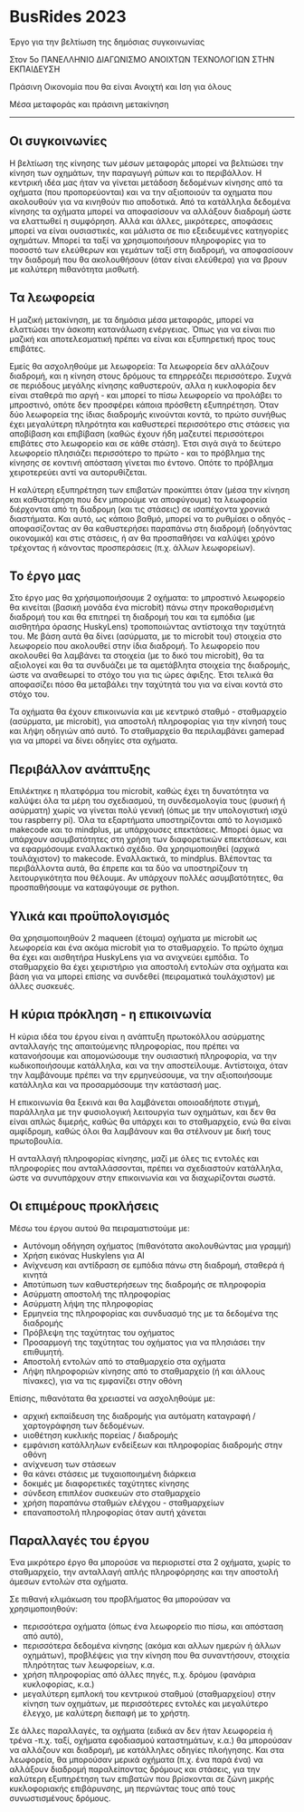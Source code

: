 # BusRides 2023

Έργο για την βελτίωση της δημόσιας συγκοινωνίας

Στον 5ο ΠΑΝΕΛΛΗΝΙΟ ΔΙΑΓΩΝΙΣΜΟ ΑΝΟΙΧΤΩΝ ΤΕΧΝΟΛΟΓΙΩΝ ΣΤΗΝ ΕΚΠΑΙΔΕΥΣΗ

Πράσινη Οικονομία που θα είναι Ανοιχτή και Ιση για όλους

Μέσα μεταφοράς και πράσινη μετακίνηση

---

## Οι συγκοινωνίες

Η βελτίωση της κίνησης των μέσων μεταφοράς μπορεί να βελτιώσει την κίνηση των οχημάτων, την παραγωγή ρύπων και το περιβάλλον.
Η κεντρική ιδέα μας ήταν να γίνεται μετάδοση δεδομένων κίνησης από τα οχήματα (που προπορεύονται) και να την αξιοποιούν τα οχηματα που ακολουθούν για να κινηθούν πιο αποδοτικά.
Από τα κατάλληλα δεδομένα κίνησης τα οχήματα μπορεί να αποφασίσουν να αλλάξουν διαδρομή ώστε να ελαττωθεί η συμφόρηση. Αλλά και άλλες, μικρότερες, αποφάσεις μπορεί να είναι ουσιαστικές, και μάλιστα σε πιο εξειδευμένες κατηγορίες οχημάτων.
Μπορεί τα ταξί να χρησιμοποιήσουν πληροφορίες για το ποσοστό των ελεύθερων και γεμάτων ταξί στη διαδρομή, να αποφασίσουν την διαδρομή που θα ακολουθήσουν (όταν είναι ελεύθερα) για να βρουν με καλύτερη πιθανότητα μισθωτή.

## Τα λεωφορεία

Η μαζική μετακίνηση, με τα δημόσια μέσα μεταφοράς, μπορεί να ελαττώσει την άσκοπη κατανάλωση ενέργειας.
Όπως για να είναι πιο μαζική και αποτελεσματική πρέπει να είναι και εξυπηρετική προς τους επιβάτες.

Εμείς θα ασχοληθούμε με λεωφορεία: Τα λεωφορεία δεν αλλάζουν διαδρομή, και η κίνηση στους δρόμους τα επηρρεάζει περισσότερο. Συχνά σε περιόδους μεγάλης κίνησης καθυστερούν, αλλα η κυκλοφορία δεν είναι σταθερά πιο αργή - και μπορεί το πίσω λεωφορείο να προλάβει το μπροστινό, οπότε δεν προσφέρει κάποια πρόσθετη εξυπηρέτηση. 
Όταν δύο λεωφορεία της ίδιας διαδρομής κινούνται κοντά, το πρώτο συνήθως έχει μεγαλύτερη πληρότητα και καθυστερεί περισσότερο στις στάσεις για αποβίβαση και επιβίβαση (καθώς έχουν ήδη μαζευτεί περισσότεροι επιβάτες στο λεωφορείο και σε κάθε στάση). Έτσι σιγά σιγά το δεύτερο λεωφορείο πλησιάζει περισσότερο το πρώτο - και το πρόβλημα της κίνησης σε κοντινή απόσταση γίνεται πιο έντονο. Οπότε το πρόβλημα χειροτερεύει αντί να αυτορυθίζεται.

Η καλύτερη εξυπηρέτηση των επιβατών προκύπτει όταν (μέσα την κίνηση και καθυστέρηση που δεν μπορούμε να αποφύγουμε) τα λεωφορεία διέρχονται από τη διαδρομη (και τις στάσεις) σε ισαπέχοντα χρονικά διαστήματα. Και αυτό, ως κάποιο βαθμό, μπορεί να το ρυθμίσει ο οδηγός - αποφασίζοντας αν θα καθυστερήσει παραπάνω στη διαδρομή (οδηγόντας οικονομικά) και στις στάσεις, ή αν θα προσπαθήσει να καλύψει χρόνο τρέχοντας ή κάνοντας προσπεράσεις (π.χ. άλλων λεωφορείων).

## Το έργο μας

Στο έργο μας θα χρήσιμοποιήσουμε 2 οχήματα: το μπροστινό λεωφορείο θα κινείται (βασική μονάδα ένα microbit) πάνω στην προκαθορισμένη διαδρομή του και θα επιτηρεί τη διαδρομή του και τα εμπόδια (με αισθητήρα όρασης HuskyLens) τροποποιώντας αντίστοιχα την ταχύτητά του. Με βάση αυτά θα δίνει (ασύρματα, με το microbit του) στοιχεία στο λεωφορείο που ακολουθεί στην ίδια διαδρομή.
Το λεωφορείο που ακολουθεί θα λαμβάνει τα στοιχεία (με το δικό του microbit), θα τα αξιολογεί και θα τα συνδυάζει με τα αμετάβλητα στοιχεία της διαδρομής, ώστε να αναθεωρεί το στόχο του για τις ώρες άφιξης.
Έτσι τελικά θα αποφασίζει πόσο θα μεταβάλει την ταχύτητά του για να είναι κοντά στο στόχο του.

Τα οχήματα θα έχουν επικοινωνία και με κεντρικό σταθμό - σταθμαρχείο (ασύρματα, με microbit),
για αποστολή πληροφορίας για την κίνησή τους και λήψη οδηγιών από αυτό.
Το σταθμαρχείο θα περιλαμβάνει gamepad για να μπορεί να δίνει οδηγίες στα οχήματα.

## Περιβάλλον ανάπτυξης

Επιλέκτηκε η πλατφόρμα του microbit, καθώς έχει τη δυνατότητα να καλύψει όλα τα μέρη του σχεδιασμού,
τη συνδεσμολογία τους (φυσική ή ασύρματη) χωρίς να γίνεται πολύ γενική (όπως με την υπολογιστική ισχύ του raspberry pi).
Όλα τα εξαρτήματα υποστηρίζονται από το λογισμικό makecode και το mindplus, με υπάρχουσες επεκτάσεις.
Μπορεί όμως να υπάρχουν ασυμβατότητες στη χρήση των διαφορετικών επεκτάσεων, και να εφαρμόσουμε εναλλακτικό σχέδιο.
Θα χρησιμοποιηθεί (αρχικά τουλάχιστον) το makecode. Εναλλακτικά, το mindplus.
Βλέποντας τα περιβάλλοντα αυτά, θα έπρεπε και τα δύο να υποστηρίζουν τη λειτουργικότητα που θέλουμε.
Αν υπάρχουν πολλές ασυμβατότητες, θα προσπαθήσουμε να καταφύγουμε σε python.

## Υλικά και προϋπολογισμός

Θα χρησιμοποιηθούν 2 maqueen (έτοιμα) οχήματα με microbit ως λεωφορεία
και ένα ακόμα microbit για το σταθμαρχείο.
Το πρώτο όχημα θα έχει και αισθητήρα HuskyLens για να ανιχνεύει εμπόδια.
Το σταθμαρχείο θα έχει χειριστήριο για αποστολή εντολών στα οχήματα
και βάση για να μπορεί επίσης να συνδεθεί (πειραματικά τουλάχιστον) με άλλες συσκευές.

## Η κύρια πρόκληση - η επικοινωνία

Η κύρια ιδέα του έργου είναι
η ανάπτυξη πρωτοκόλλου ασύρματης ανταλλαγής της απαιτούμενης πληροφορίας,
που πρέπει να κατανοήσουμε και απομονώσουμε την ουσιαστική πληροφορία,
να την κωδικοποιήσουμε κατάλληλα, και να την αποστείλουμε.
Αντίστοιχα, όταν την λαμβάνουμε πρέπει να την ερμηνεύσουμε,
να την αξιοποιήσουμε κατάλληλα
και να προσαρμόσουμε την κατάστασή μας.

Η επικοινωνία θα ξεκινά και θα λαμβάνεται οποιοαδήποτε στιγμή,
παράλληλα με την φυσιολογική λειτουργία των οχημάτων,
και δεν θα είναι απλώς διμερής, καθώς θα υπάρχει και το σταθμαρχείο,
ενώ θα είναι αμφίδρομη,
καθώς όλοι θα λαμβάνουν και θα στέλνουν με δική τους πρωτοβουλία.

Η ανταλλαγή πληροφορίας κίνησης,
μαζί με όλες τις εντολές και πληροφορίες που ανταλλάσσονται,
πρέπει να σχεδιαστούν κατάλληλα,
ώστε να συνυπάρχουν στην επικοινωνία
και να διαχωρίζονται σωστά.

## Οι επιμέρους προκλήσεις

Μέσω του έργου αυτού θα πειραματιστούμε με:

* Αυτόνομη οδήγηση οχήματος (πιθανότατα ακολουθώντας μια γραμμή)
* Χρήση εικόνας Huskylens για AI
* Ανίχνευση και αντίδραση σε εμπόδια πάνω στη διαδρομή, σταθερά ή κινητά
* Αποτύπωση των καθυστερήσεων της διαδρομής σε πληροφορία
* Ασύρματη αποστολή της πληροφορίας
* Ασύρματη λήψη της πληροφορίας
* Ερμηνεία της πληροφορίας και συνδυασμό της με τα δεδομένα της διαδρομής
* Πρόβλεψη της ταχύτητας του οχήματος
* Προσαρμογή της ταχύτητας του οχήματος για να πλησιάσει την επιθυμητή.
* Αποστολή εντολών από το σταθμαρχείο στα οχήματα
* Λήψη πληροφοριών κίνησης από το σταθμαρχείο (ή και άλλους πίνακες), για να τις εμφανίζει στην οθόνη

Επίσης, πιθανότατα θα χρειαστεί να ασχοληθούμε με:

* αρχική εκπαίδευση της διαδρομής για αυτόματη καταγραφή / χαρτογράφηση των δεδομένων.
* υιοθέτηση κυκλικής πορείας / διαδρομής
* εμφάνιση κατάλληλων ενδείξεων και πληροφορίας διαδρομής στην οθόνη
* ανίχνευση των στάσεων
* θα κάνει στάσεις με τυχαιοποιημένη διάρκεια
* δοκιμές με διαφορετικές ταχύτητες κίνησης
* σύνδεση επιπλέον συσκευών στο σταθμαρχείο
* χρήση παραπάνω σταθμών ελέγχου - σταθμαρχείων
* επαναποστολή πληροφορίας όταν αυτή χάνεται

## Παραλλαγές του έργου

Ένα μικρότερο έργο θα μπορούσε να περιοριστεί στα 2 οχήματα, χωρίς το σταθμαρχείο, την ανταλλαγή απλής πληροφόρησης και την αποστολή άμεσων εντολών στα οχήματα.

Σε πιθανή κλιμάκωση του προβλήματος θα μπορούσαν να χρησιμοποιηθούν:
* περισσότερα οχήματα (όπως ένα λεωφορείο πιο πίσω, και απόσταση από αυτό),
* περισσότερα δεδομένα κίνησης (ακόμα και αλλων ημερών ή άλλων οχημάτων), προβλέψεις για την κίνηση που θα συναντήσουν, στοιχεία πληρότητας των λεωφορείων, κ.α.
* χρήση πληροφορίας από άλλες πηγές, π.χ. δρόμου (φανάρια κυκλοφορίας, κ.α.)
* μεγαλύτερη εμπλοκή του κεντρικού σταθμού (σταθμαρχείου) στην κίνηση των οχημάτων, με περισσότερες εντολές και μεγαλύτερο έλεγχο, με καλύτερη διεπαφή με το χρήστη.

Σε άλλες παραλλαγές, τα οχήματα (ειδικά αν δεν ήταν λεωφορεία ή τρένα -π.χ. ταξί, οχήματα εφοδιασμού καταστημάτων, κ.α.) θα μπορούσαν να αλλάζουν και διαδρομή, με κατάλληλες οδηγίες πλοήγησης.
Και στα λεωφορεία, θα μπορούσαν μερικά οχήματα (π.χ. ένα παρά ένα) να αλλάξουν διαδρομή παραλείποντας δρόμους και στάσεις, για την καλύτερη εξυπηρέτηση των επιβατών που βρίσκονται σε ζώνη μικρής κυκλοφοριακής επιβάρυνσης, μη περνώντας τους από τους συνωστισμένους δρόμους.
